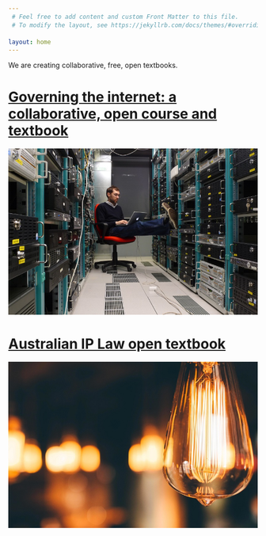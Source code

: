 ```yaml
---
 # Feel free to add content and custom Front Matter to this file.
 # To modify the layout, see https://jekyllrb.com/docs/themes/#overriding-theme-defaults

layout: home
---
```


We are creating collaborative, free, open textbooks.

# [Governing the internet: a collaborative, open course and textbook](cyberlaw/home)

[![Governing the internet: a collaborative, open course and textbook](4381851322_998492c432_o.jpg)](cyberlaw/home)


# [Australian IP Law open textbook](ausip/home)

[![Australian IP Law open textbook](pixnio-207174-5198x3465.jpeg)](ausip/home)
